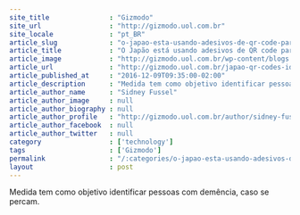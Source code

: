 ```yaml
---
site_title               : "Gizmodo"
site_url                 : "http://gizmodo.uol.com.br"
site_locale              : "pt_BR"
article_slug             : "o-japao-esta-usando-adesivos-de-qr-code-para-identificar-idosos"
article_title            : "O Japão está usando adesivos de QR code para identificar idosos"
article_image            : "http://gizmodo.uol.com.br/wp-content/blogs.dir/8/files/2016/12/qr-code-e1481282743247.jpg"
article_url              : "http://gizmodo.uol.com.br/japao-qr-codes-idosos-demencia/"
article_published_at     : "2016-12-09T09:35:00-02:00"
article_description      : "Medida tem como objetivo identificar pessoas com demência, caso se percam."
article_author_name      : "Sidney Fussel"
article_author_image     : null
article_author_biography : null
article_author_profile   : "http://gizmodo.uol.com.br/author/sidney-fussell/"
article_author_facebook  : null
article_author_twitter   : null
category                 : ['technology']
tags                     : ['Gizmodo']
permalink                : "/:categories/o-japao-esta-usando-adesivos-de-qr-code-para-identificar-idosos/"
layout                   : post
---
```


Medida tem como objetivo identificar pessoas com demência, caso se percam.
